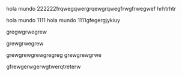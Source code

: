 hola mundo 222222frqwegqwergrqewgrqwegfrwgfrwegwef
hrhtrhtr

hola mundo 1111
hola mundo 1111gfegergjykiuy

gregwgrwegrew

grewgrwegrew

grewgrewgrewgregreg
grewgrewgrwe

gfrewgerwgerwgtwerqtreterw